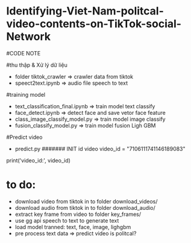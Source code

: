 # Identifying-Viet-Nam-politcal-video-contents-on-TikTok-social-Network

#CODE NOTE

#thu thập & Xử lý dữ liệu
- folder tiktok_crawler => crawler data from tiktok
- speect2text.ipynb => audio file speech to text

#training model
- text_classification_final.ipynb => train model text classify
- face_detect.ipynb => detect face and save vetor face feature
- class_image_classify_model.py => train model image classify
- fusion_classify_model.py => train model fusion Ligh GBM

#Predict video
- predict.py
####### INIT id video
video_id = "7106111741146189083"

print('video_id:', video_id)

# to do:
- download video from tiktok in to folder download_videos/
- download audio from tiktok in to folder download_audio/
- extract key frame from video to folder key_frames/
- use gg api speech to text to generate text
- load model tranned: text, face, image, lighgbm
- pre process text data
=> predict video is politcal?


